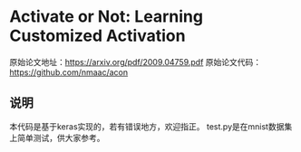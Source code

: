 # Activate or Not: Learning Customized Activation

原始论文地址：https://arxiv.org/pdf/2009.04759.pdf
原始论文代码：https://github.com/nmaac/acon

## 说明
本代码是基于keras实现的，若有错误地方，欢迎指正。
test.py是在mnist数据集上简单测试，供大家参考。